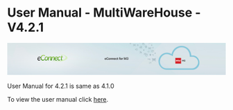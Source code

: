 User Manual - MultiWareHouse - V4.2.1
=====================================

![econnect_banner](../media/b74af4ae6e7208b3193b8a099a65b0f5.jpg)


User Manual for 4.2.1 is same as 4.1.0

To view the user manual click [here](../4.1.0/usermanual-multiwarehouse.md).
